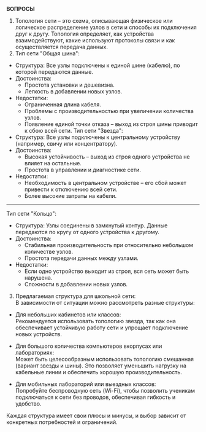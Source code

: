 **ВОПРОСЫ**

1) Топология сети – это схема, описывающая физическое или логическое распределение узлов в сети и способы их подключения друг к другу. Топология определяет, как устройства взаимодействуют, какие используют протоколы связи и как осуществляется передача данных.
2) Тип сети "Общая шина":  
- Структура: Все узлы подключены к единой шине (кабелю), по которой передаются данные.  
- Достоинства:  
  - Простота установки и дешевизна.  
  - Легкость в добавлении новых узлов.  
- Недостатки:  
  - Ограниченная длина кабеля.  
  - Проблемы с производительностью при увеличении количества узлов.  
  - Появление единой точки отказа – выход из строя шины приводит к сбою всей сети.
Тип сети "Звезда":  
- Структура: Все узлы подключены к центральному устройству (например, свичу или концентратору).  
- Достоинства:  
  - Высокая устойчивость – выход из строя одного устройства не влияет на остальные.  
  - Простота в управлении и диагностике сети.  
- Недостатки:  
  - Необходимость в центральном устройстве – его сбой может привести к отключению всей сети.  
  - Более высокие затраты на кабели.

---

Тип сети "Кольцо":  
- Структура: Узлы соединены в замкнутый контур. Данные передаются по кругу от одного устройства к другому.  
- Достоинства:  
  - Стабильная производительность при относительно небольшом количестве узлов.  
  - Простота передачи данных между узлами.  
- Недостатки:  
  - Если одно устройство выходит из строя, вся сеть может быть нарушена.  
  - Сложности в добавлении новых узлов.
3)  Предлагаемая структура для школьной сети:  
В зависимости от ситуации можно рассмотреть разные структуры:

- Для небольших кабинетов или классов:  
  Рекомендуется использовать топологию звезда, так как она обеспечивает устойчивую работу сети и упрощает подключение новых устройств.

- Для большого количества компьютеров вкорпусах или лабораториях:  
  Может быть целесообразным использовать топологию смешанная (вариант звезды и шины). Это позволяет уменьшить нагрузку на кабельные линии и обеспечить хорошую производительность.

- Для мобильных лабораторий или выездных классов:  
  Попробуйте беспроводную сеть (Wi-Fi), чтобы позволить ученикам подключаться к сети без проводов, обеспечивая гибкость и удобство.

Каждая структура имеет свои плюсы и минусы, и выбор зависит от конкретных потребностей и ограничений.